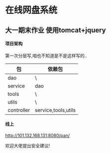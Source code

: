 在线网盘系统
========
大一期末作业 
使用tomcat+jquery
--------------
#### 项目架构
第一次分层写,咱也不知道是不是这样写的..

包  | 依赖包
----    | ---- 
dao    | \ 
service    | dao
tools     | \
utils     | \
|controller|service,tools,utils|
#### 线上
http://101.132.168.131:8080/pan/

欢迎大佬提出安全建议!